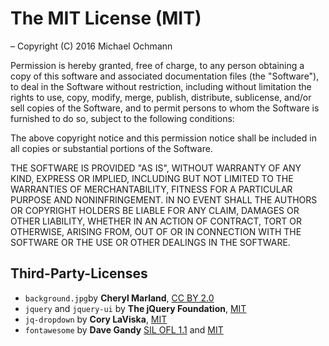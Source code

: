 # The MIT License (MIT)
– Copyright (C) 2016 Michael Ochmann

Permission is hereby granted, free of charge, to any person obtaining a copy of this software and associated
documentation files (the "Software"), to deal in the Software without restriction, including without limitation the
rights to use, copy, modify, merge, publish, distribute, sublicense, and/or sell copies of the Software, and to permit
persons to whom the Software is furnished to do so, subject to the following conditions:

The above copyright notice and this permission notice shall be included in all copies or substantial portions of the
Software.

THE SOFTWARE IS PROVIDED "AS IS", WITHOUT WARRANTY OF ANY KIND, EXPRESS OR IMPLIED, INCLUDING BUT NOT LIMITED TO THE
WARRANTIES OF MERCHANTABILITY, FITNESS FOR A PARTICULAR PURPOSE AND NONINFRINGEMENT. IN NO EVENT SHALL THE AUTHORS OR
COPYRIGHT HOLDERS BE LIABLE FOR ANY CLAIM, DAMAGES OR OTHER LIABILITY, WHETHER IN AN ACTION OF CONTRACT, TORT OR
OTHERWISE, ARISING FROM, OUT OF OR IN CONNECTION WITH THE SOFTWARE OR THE USE OR OTHER DEALINGS IN THE SOFTWARE.

## Third-Party-Licenses
* `background.jpg`by **Cheryl Marland**, [CC BY 2.0][1]
* `jquery` and `jquery-ui` by **The jQuery Foundation**, [MIT][2]
* `jq-dropdown` by **Cory LaViska**, [MIT][2]
* `fontawesome` by **Dave Gandy** [SIL OFL 1.1][3] and [MIT][2]

[1]: https://creativecommons.org/licenses/by/2.0/
[2]: https://opensource.org/licenses/MIT
[3]: http://scripts.sil.org/cms/scripts/page.php?site_id=nrsi&id=OFL